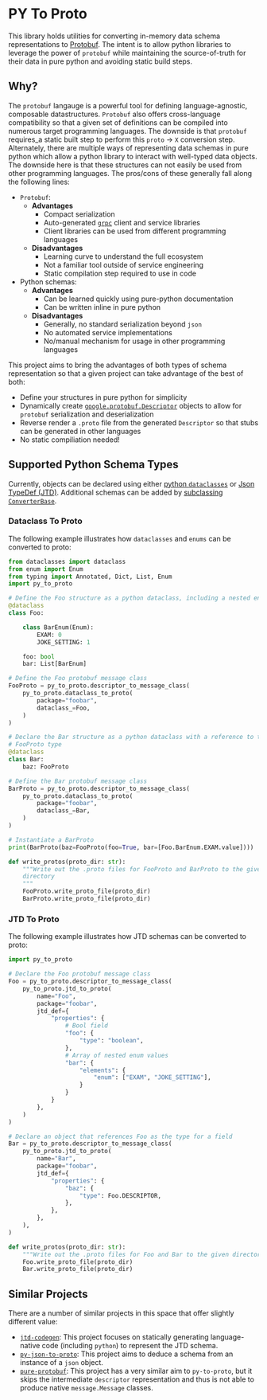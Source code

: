 # PY To Proto

This library holds utilities for converting in-memory data schema representations to [Protobuf](https://developers.google.com/protocol-buffers). The intent is to allow python libraries to leverage the power of `protobuf` while maintaining the source-of-truth for their data in pure python and avoiding static build steps.

## Why?

The `protobuf` langauge is a powerful tool for defining language-agnostic, composable datastructures. `Protobuf` also offers cross-language compatibility so that a given set of definitions can be compiled into numerous target programming languages. The downside is that `protobuf` requires_a static built step to perform this `proto` -> `X` conversion step. Alternately, there are multiple ways of representing data schemas in pure python which allow a python library to interact with well-typed data objects. The downside here is that these structures can not easily be used from other programming languages. The pros/cons of these generally fall along the following lines:

-   `Protobuf`:
    -   **Advantages**
        -   Compact serialization
        -   Auto-generated [`grpc`](https://grpc.io/) client and service libraries
        -   Client libraries can be used from different programming languages
    -   **Disadvantages**
        -   Learning curve to understand the full ecosystem
        -   Not a familiar tool outside of service engineering
        -   Static compilation step required to use in code
-   Python schemas:
    -   **Advantages**
        -   Can be learned quickly using pure-python documentation
        -   Can be written inline in pure python
    -   **Disadvantages**
        -   Generally, no standard serialization beyond `json`
        -   No automated service implementations
        -   No/manual mechanism for usage in other programming languages

This project aims to bring the advantages of both types of schema representation so that a given project can take advantage of the best of both:

-   Define your structures in pure python for simplicity
-   Dynamically create [`google.protobuf.Descriptor`](https://github.com/protocolbuffers/protobuf/blob/main/python/google/protobuf/descriptor.py#L245) objects to allow for `protobuf` serialization and deserialization
-   Reverse render a `.proto` file from the generated `Descriptor` so that stubs can be generated in other languages
-   No static compiliation needed!

## Supported Python Schema Types

Currently, objects can be declared using either [python `dataclasses`](https://docs.python.org/3/library/dataclasses.html) or [Json TypeDef (JTD)](https://jsontypedef.com/). Additional schemas can be added by [subclassing `ConverterBase`](py_to_proto/converter_base.py).

### Dataclass To Proto

The following example illustrates how `dataclasses` and `enums` can be converted to proto:

```py
from dataclasses import dataclass
from enum import Enum
from typing import Annotated, Dict, List, Enum
import py_to_proto

# Define the Foo structure as a python dataclass, including a nested enum
@dataclass
class Foo:

    class BarEnum(Enum):
        EXAM: 0
        JOKE_SETTING: 1

    foo: bool
    bar: List[BarEnum]

# Define the Foo protobuf message class
FooProto = py_to_proto.descriptor_to_message_class(
    py_to_proto.dataclass_to_proto(
        package="foobar",
        dataclass_=Foo,
    )
)

# Declare the Bar structure as a python dataclass with a reference to the
# FooProto type
@dataclass
class Bar:
    baz: FooProto

# Define the Bar protobuf message class
BarProto = py_to_proto.descriptor_to_message_class(
    py_to_proto.dataclass_to_proto(
        package="foobar",
        dataclass_=Bar,
    )
)

# Instantiate a BarProto
print(BarProto(baz=FooProto(foo=True, bar=[Foo.BarEnum.EXAM.value])))

def write_protos(proto_dir: str):
    """Write out the .proto files for FooProto and BarProto to the given
    directory
    """
    FooProto.write_proto_file(proto_dir)
    BarProto.write_proto_file(proto_dir)
```

### JTD To Proto

The following example illustrates how JTD schemas can be converted to proto:

```py
import py_to_proto

# Declare the Foo protobuf message class
Foo = py_to_proto.descriptor_to_message_class(
    py_to_proto.jtd_to_proto(
        name="Foo",
        package="foobar",
        jtd_def={
            "properties": {
                # Bool field
                "foo": {
                    "type": "boolean",
                },
                # Array of nested enum values
                "bar": {
                    "elements": {
                        "enum": ["EXAM", "JOKE_SETTING"],
                    }
                }
            }
        },
    )
)

# Declare an object that references Foo as the type for a field
Bar = py_to_proto.descriptor_to_message_class(
    py_to_proto.jtd_to_proto(
        name="Bar",
        package="foobar",
        jtd_def={
            "properties": {
                "baz": {
                    "type": Foo.DESCRIPTOR,
                },
            },
        },
    ),
)

def write_protos(proto_dir: str):
    """Write out the .proto files for Foo and Bar to the given directory"""
    Foo.write_proto_file(proto_dir)
    Bar.write_proto_file(proto_dir)
```

## Similar Projects

There are a number of similar projects in this space that offer slightly different value:

-   [`jtd-codegen`](https://jsontypedef.com/docs/jtd-codegen/): This project focuses on statically generating language-native code (including `python`) to represent the JTD schema.
-   [`py-json-to-proto`](https://pypi.org/project/py-json-to-proto/): This project aims to deduce a schema from an instance of a `json` object.
-   [`pure-protobuf`](https://pypi.org/project/pure-protobuf/): This project has a very similar aim to `py-to-proto`, but it skips the intermediate `descriptor` representation and thus is not able to produce native `message.Message` classes.
